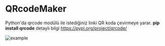 # QRcodeMaker
Python'da qrcode modülü ile istediğiniz linki QR koda çevirmeye yarar.
**pip install qrcode**
detaylı bilgi https://pypi.org/project/qrcode/



![example](https://user-images.githubusercontent.com/62212877/150781257-a74220ba-23eb-4196-bd8f-e41253fc2a5f.jpg)


    
